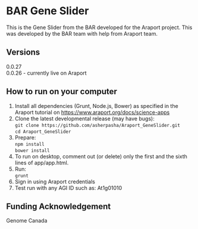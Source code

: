 # BAR Gene Slider

This is the Gene Slider from the BAR developed for the Araport project. This was developed by the BAR team with help from Araport team.

## Versions
0.0.27 <br />
0.0.26 - currently live on Araport <br />

## How to run on your computer
1. Install all dependencies (Grunt, Node.js, Bower) as specified in the Araport tutorial on https://www.araport.org/docs/science-apps 
2. Clone the latest developmental release (may have bugs): <br />
```git clone https://github.com/asherpasha/Araport_GeneSlider.git``` <br /> 
```cd Araport_GeneSlider``` <br />
3. Prepare: <br />
```npm install```  <br />
```bower install``` <br />
4. To run on desktop, comment out (or delete) only the first and the sixth lines of app/app.html. <br />
5. Run: <br />
```grunt ```
5. Sign in using Araport credentials
6. Test run with any AGI ID such as: At1g01010 

## Funding Acknowledgement

Genome Canada

